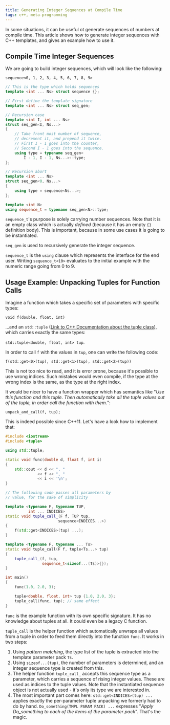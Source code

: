 ```yaml
---
title: Generating Integer Sequences at Compile Time
tags: c++, meta-programming
---
```


<!-- cSpell:disable -->

In some situations, it can be useful ot generate sequences of numbers at compile time.
This article shows how to generate integer sequences with C++ templates, and gives an example how to use it.

<!--more-->

## Compile Time Integer Sequences

We are going to build integer sequences, which will look like the following:

`sequence<0, 1, 2, 3, 4, 5, 6, 7, 8, 9>`

``` {.cpp .numberLines }
// This is the type which holds sequences
template <int ... Ns> struct sequence {};

// First define the template signature
template <int ... Ns> struct seq_gen;

// Recursion case
template <int I, int ... Ns>
struct seq_gen<I, Ns...>
{
    // Take front most number of sequence,
    // decrement it, and prepend it twice.
    // First I - 1 goes into the counter,
    // Second I - 1 goes into the sequence.
    using type = typename seq_gen<
        I - 1, I - 1, Ns...>::type;
};

// Recursion abort
template <int ... Ns>
struct seq_gen<0, Ns...>
{
    using type = sequence<Ns...>;
};

template <int N>
using sequence_t = typename seq_gen<N>::type;
```

`sequence_t`'s purpose is solely carrying number sequences.
Note that it is an empty class which is actually *defined* (because it has an empty `{}` definition body).
This is important, because in some use cases it is going to be instantiated.

`seq_gen` is used to recursively generate the integer sequence.

`sequence_t` is the `using` clause which represents the interface for the end user. Writing `sequence_t<10>` evaluates to the initial example with the numeric range going from 0 to 9.

## Usage Example: Unpacking Tuples for Function Calls

Imagine a function which takes a specific set of parameters with specific types:

`void f(double, float, int)`

...and an `std::tuple` ([Link to C++ Documentation about the tuple class](http://www.cplusplus.com/reference/tuple/)), which carries exactly the same types:

`std::tuple<double, float, int> tup`.

In order to call `f` with the values in `tup`, one can write the following code:

`f(std::get<0>(tup), std::get<1>(tup), std::get<2>(tup))`

This is not too nice to read, and it is error prone, because it's possible to use wrong indices.
Such mistakes would even compile, if the type at the wrong index is the same, as the type at the right index.

It would be nicer to have a function wrapper which has semantics like "*Use this function and this tuple. Then automatically take all the tuple values out of the tuple, in order call the function with them.*":

`unpack_and_call(f, tup);`

This is indeed possible since C++11.
Let's have a look how to implement that:

``` {.cpp .numberLines }
#include <iostream>
#include <tuple>

using std::tuple;

static void func(double d, float f, int i)
{
    std::cout << d << ", "
              << f << ", "
              << i << '\n';
}

// The following code passes all parameters by
// value, for the sake of simplicity

template <typename F, typename TUP,
          int ... INDICES>
static void tuple_call_(F f, TUP tup,
                       sequence<INDICES...>)
{
    f(std::get<INDICES>(tup) ...);
}

template <typename F, typename ... Ts>
static void tuple_call(F f, tuple<Ts...> tup)
{
    tuple_call_(f, tup,
                sequence_t<sizeof...(Ts)>{});
}

int main()
{
    func(1.0, 2.0, 3);

    tuple<double, float, int> tup {1.0, 2.0, 3};
    tuple_call(func, tup); // same effect
}
```

`func` is the example function with its own specific signature.
It has no knowledge about tuples at all.
It could even be a legacy C function.

`tuple_call` is the helper function which automatically unwraps all values from a tuple in order to feed them directly into the function `func`.
It works in two steps:

1. Using *pattern matching*, the type list of the tuple is extracted into the template parameter pack `Ts`.
2. Using `sizeof...(tup)`, the number of parameters is determined, and an integer sequence type is created from this.
3. The helper function `tuple_call_` accepts this sequence type as a parameter, which carries a sequence of rising integer values. These are used as indices to the tuple values. Note that the instantiated sequence object is not actually used - it's only its type we are interested in.
4. The most important part comes here: `std::get<INDICES>(tup) ...` applies exactly the per-parameter tuple unpacking we formerly had to do by hand. `Do_something(TMPL PARAM PACK) ...` expresses "*Apply Do_something to each of the items of the parameter pack*". That's the magic.
